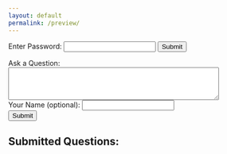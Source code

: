 ```yaml
---
layout: default
permalink: /preview/
---
```


<div>
  <form id="passwordForm">
    <label for="password">Enter Password:</label>
    <input type="password" id="password" required>
    <button type="button" onclick="associatePassword()">Submit</button>
  </form>
</div>

<!-- Add this inside the <div> in your existing HTML file -->
<div>
  <form id="questionForm">
    <label for="question">Ask a Question:</label>
    <textarea id="question" rows="4" cols="50" required></textarea>
    <br>
    <label for="guestName">Your Name (optional):</label>
    <input type="text" id="guestName">
    <br>
    <button type="button" onclick="submitQuestion()">Submit</button>
  </form>
</div>

<!-- Add this section after the existing form in your HTML file -->
<div>
  <h2>Submitted Questions:</h2>
  <ul id="questionList"></ul>
</div>


<script src="/js/password.js"></script>
<script src="/js/question.js"></script>
